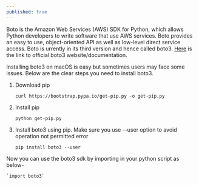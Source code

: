 ```yaml
---
published: true
---
```

Boto is the Amazon Web Services (AWS) SDK for Python, which allows Python developers to write software that use AWS services. Boto provides an easy to use, object-oriented API as well as low-level direct service access. Boto is urrently in its third version and hence called boto3. [Here](https://boto3.readthedocs.io/en/latest/) is the link to official boto3 website/documentation.

Installing boto3 on macOS is easy but sometimes users may face some issues. Below are the clear steps you need to install boto3.


1. Download pip

    `curl https://bootstrap.pypa.io/get-pip.py -o get-pip.py`
    
2. Install pip

    `python get-pip.py`
    
3. Install boto3 using pip. Make sure you use --user option to avoid operation not permitted error

    `pip install boto3 --user`
    
    
Now you can use the boto3 sdk by importing in your python script as below-

    `import boto3`
